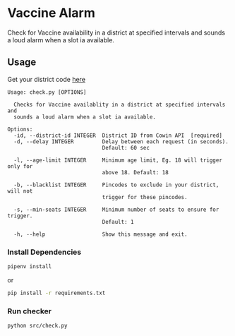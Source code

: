 # Vaccine Alarm

Check for Vaccine availability in a district at specified intervals and sounds a loud alarm when a slot ia available.

## Usage

Get your district code [here](DISTRICT_CODES.md)

```
Usage: check.py [OPTIONS]

  Checks for Vaccine availablity in a district at specified intervals and
  sounds a loud alarm when a slot ia available.

Options:
  -id, --district-id INTEGER  District ID from Cowin API  [required]
  -d, --delay INTEGER         Delay between each request (in seconds).
                              Default: 60 sec

  -l, --age-limit INTEGER     Minimum age limit, Eg. 18 will trigger only for
                              above 18. Default: 18

  -b, --blacklist INTEGER     Pincodes to exclude in your district, will not
                              trigger for these pincodes.

  -s, --min-seats INTEGER     Minimum number of seats to ensure for trigger.
                              Default: 1

  -h, --help                  Show this message and exit.
```

### Install Dependencies

```bash
pipenv install
```

or

```bash
pip install -r requirements.txt
```

### Run checker

```bash
python src/check.py
```
